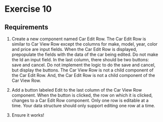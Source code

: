 # Exercise 10

## Requirements

1. Create a new component named Car Edit Row. The Car Edit Row is similar to Car View Row except the columns for make, model, year, color and price are input fields. When the Car Edit Row is displayed, prepopulate the fields with the data of the car being edited. Do not make the Id an input field. In the last column, there should be two buttons: save and cancel. Do not implement the logic to do the save and cancel, but display the buttons. The Car View Row is not a child component of the Car Edit Row. And, the Car Edit Row is not a child component of the Car View Row.

1. Add a button labeled Edit to the last column of the Car View Row component. When the button is clicked, the row on which it is clicked, changes to a Car Edit Row component. Only one row is editable at a time. Your data structure should only support editing one row at a time.

1. Ensure it works!